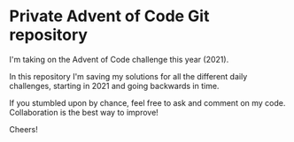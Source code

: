 # Private Advent of Code Git repository
 
I'm taking on the Advent of Code challenge this year (2021).
 
In this repository I'm saving my solutions for all the different daily challenges, starting in 2021 and going backwards in time.

If you stumbled upon by chance, feel free to ask and comment on my code. Collaboration is the best way to improve!

Cheers!
